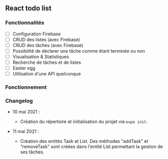 ## React todo list

### Fonctionnalités

- [ ] Configuration Firebase
- [ ] CRUD des listes (avec Firebase)
- [ ] CRUD des tâches (avec Firebase)
- [ ] Possibilité de déclarer une tâche comme étant terminée ou non
- [ ] Visualisation & Statistiques
- [ ] Recherche de tâches et de listes
- [ ] Easter egg
- [ ] Utilisation d'une API quelconque

### Fonctionnement



### Changelog

* 10 mai 2021 :
    - Création du répertoire et initialisation du projet via `expo init`.

* 11 mai 2021 :
    - Création des entités Task et List.
      Des méthodes "addTask" et "removeTask" sont créées dans l'entité List permettant la gestion de ses tâches.